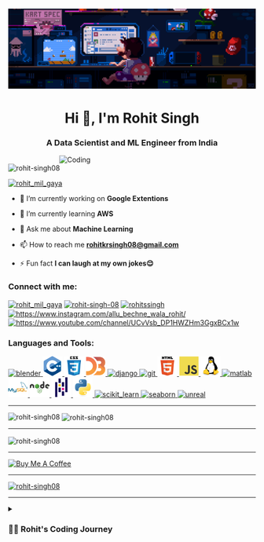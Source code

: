 [![MasterHead](https://github.com/rohit-singh08/Namaste/blob/main/coding%20and%20chill.gif)](https://linktr.ee/rohitsingh08)
<h1 align="center">Hi 👋, I'm Rohit Singh</h1>
<h3 align="center">A Data Scientist and ML Engineer from India</h3>
<img align="right" alt="Coding" width="400" src="https://media4.giphy.com/media/qgQUggAC3Pfv687qPC/giphy.gif">
<p align="left"> <img src="https://komarev.com/ghpvc/?username=rohit-singh08&label=Profile%20views&color=0e75b6&style=flat" alt="rohit-singh08" /> </p>

<p align="left"> <a href="https://twitter.com/rohit_mil_gaya" target="blank"><img src="https://img.shields.io/twitter/follow/rohit_mil_gaya?logo=twitter&style=for-the-badge" alt="rohit_mil_gaya" /></a> </p>

- 🔭 I’m currently working on **Google Extentions**

- 🌱 I’m currently learning **AWS**

- 💬 Ask me about **Machine Learning**

- 📫 How to reach me **rohitkrsingh08@gmail.com**

- ⚡ Fun fact **I can laugh at my own jokes😌**

<h3 align="left">Connect with me:</h3>
<p align="left">
<a href="https://twitter.com/rohit_mil_gaya" target="blank"><img align="center" src="https://raw.githubusercontent.com/rahuldkjain/github-profile-readme-generator/master/src/images/icons/Social/twitter.svg" alt="rohit_mil_gaya" height="30" width="40" /></a>
<a href="https://linkedin.com/in/rohit-singh-08" target="blank"><img align="center" src="https://raw.githubusercontent.com/rahuldkjain/github-profile-readme-generator/master/src/images/icons/Social/linked-in-alt.svg" alt="rohit-singh-08" height="30" width="40" /></a>
<a href="https://kaggle.com/rohitssingh" target="blank"><img align="center" src="https://raw.githubusercontent.com/rahuldkjain/github-profile-readme-generator/master/src/images/icons/Social/kaggle.svg" alt="rohitssingh" height="30" width="40" /></a>
<a href="https://instagram.com/allu_bechne_wala_rohit/" target="blank"><img align="center" src="https://raw.githubusercontent.com/rahuldkjain/github-profile-readme-generator/master/src/images/icons/Social/instagram.svg" alt="https://www.instagram.com/allu_bechne_wala_rohit/" height="30" width="40" /></a>
<a href="https://www.youtube.com/channel/UCvVsb_DP1HWZHm3GgxBCx1w" target="blank"><img align="center" src="https://raw.githubusercontent.com/rahuldkjain/github-profile-readme-generator/master/src/images/icons/Social/youtube.svg" alt="https://www.youtube.com/channel/UCvVsb_DP1HWZHm3GgxBCx1w" height="30" width="40" /></a>
</p>

<h3 align="left">Languages and Tools:</h3>
<p align="left"> <a href="https://www.blender.org/" target="_blank" rel="noreferrer"> <img src="https://download.blender.org/branding/community/blender_community_badge_white.svg" alt="blender" width="40" height="40"/> </a> <a href="https://www.w3schools.com/cpp/" target="_blank" rel="noreferrer"> <img src="https://raw.githubusercontent.com/devicons/devicon/master/icons/cplusplus/cplusplus-original.svg" alt="cplusplus" width="40" height="40"/> </a> <a href="https://www.w3schools.com/css/" target="_blank" rel="noreferrer"> <img src="https://raw.githubusercontent.com/devicons/devicon/master/icons/css3/css3-original-wordmark.svg" alt="css3" width="40" height="40"/> </a> <a href="https://d3js.org/" target="_blank" rel="noreferrer"> <img src="https://raw.githubusercontent.com/devicons/devicon/master/icons/d3js/d3js-original.svg" alt="d3js" width="40" height="40"/> </a> <a href="https://www.djangoproject.com/" target="_blank" rel="noreferrer"> <img src="https://cdn.worldvectorlogo.com/logos/django.svg" alt="django" width="40" height="40"/> </a> <a href="https://git-scm.com/" target="_blank" rel="noreferrer"> <img src="https://www.vectorlogo.zone/logos/git-scm/git-scm-icon.svg" alt="git" width="40" height="40"/> </a> <a href="https://www.w3.org/html/" target="_blank" rel="noreferrer"> <img src="https://raw.githubusercontent.com/devicons/devicon/master/icons/html5/html5-original-wordmark.svg" alt="html5" width="40" height="40"/> </a> <a href="https://developer.mozilla.org/en-US/docs/Web/JavaScript" target="_blank" rel="noreferrer"> <img src="https://raw.githubusercontent.com/devicons/devicon/master/icons/javascript/javascript-original.svg" alt="javascript" width="40" height="40"/> </a> <a href="https://www.linux.org/" target="_blank" rel="noreferrer"> <img src="https://raw.githubusercontent.com/devicons/devicon/master/icons/linux/linux-original.svg" alt="linux" width="40" height="40"/> </a> <a href="https://www.mathworks.com/" target="_blank" rel="noreferrer"> <img src="https://upload.wikimedia.org/wikipedia/commons/2/21/Matlab_Logo.png" alt="matlab" width="40" height="40"/> </a> <a href="https://www.mysql.com/" target="_blank" rel="noreferrer"> <img src="https://raw.githubusercontent.com/devicons/devicon/master/icons/mysql/mysql-original-wordmark.svg" alt="mysql" width="40" height="40"/> </a> <a href="https://nodejs.org" target="_blank" rel="noreferrer"> <img src="https://raw.githubusercontent.com/devicons/devicon/master/icons/nodejs/nodejs-original-wordmark.svg" alt="nodejs" width="40" height="40"/> </a> <a href="https://pandas.pydata.org/" target="_blank" rel="noreferrer"> <img src="https://raw.githubusercontent.com/devicons/devicon/2ae2a900d2f041da66e950e4d48052658d850630/icons/pandas/pandas-original.svg" alt="pandas" width="40" height="40"/> </a> <a href="https://www.python.org" target="_blank" rel="noreferrer"> <img src="https://raw.githubusercontent.com/devicons/devicon/master/icons/python/python-original.svg" alt="python" width="40" height="40"/> </a> <a href="https://scikit-learn.org/" target="_blank" rel="noreferrer"> <img src="https://upload.wikimedia.org/wikipedia/commons/0/05/Scikit_learn_logo_small.svg" alt="scikit_learn" width="40" height="40"/> </a> <a href="https://seaborn.pydata.org/" target="_blank" rel="noreferrer"> <img src="https://seaborn.pydata.org/_images/logo-mark-lightbg.svg" alt="seaborn" width="40" height="40"/> </a> <a href="https://unrealengine.com/" target="_blank" rel="noreferrer"> <img src="https://raw.githubusercontent.com/kenangundogan/fontisto/036b7eca71aab1bef8e6a0518f7329f13ed62f6b/icons/svg/brand/unreal-engine.svg" alt="unreal" width="40" height="40"/> </a> </p>

<hr>
<p><img align="left" src="https://github-readme-stats.vercel.app/api/top-langs?username=rohit-singh08&show_icons=true&locale=en&layout=compact" alt="rohit-singh08" /></p>

<p>&nbsp;<img align="center" src="https://github-readme-stats.vercel.app/api?username=rohit-singh08&show_icons=true&locale=en" alt="rohit-singh08" /></p>
<hr>
<p><img align="center" src="https://github-readme-streak-stats.herokuapp.com/?user=rohit-singh08&" alt="rohit-singh08" /></p>

<hr>

<a href="https://www.buymeacoffee.com/rohitkrsingh" target="_blank"><img src="https://cdn.buymeacoffee.com/buttons/v2/default-green.png" alt="Buy Me A Coffee" style="height: 60px !important;width: 217px !important;" ></a>

<hr>
<p align="left"> <a href="https://github.com/ryo-ma/github-profile-trophy"><img src="https://github-profile-trophy.vercel.app/?username=rohit-singh08" alt="rohit-singh08" /></a></p>

<hr>
<details>
 <summary><h3>👨‍💻 Rohit's Coding Journey</h3></summary>
 

